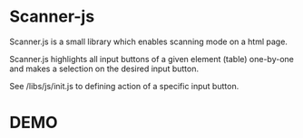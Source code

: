 Scanner-js
===========

Scanner.js is a small library which enables scanning mode on a html page.

Scanner.js  highlights all input buttons of a given element (table) one-by-one and makes a selection on the desired input button.

See /libs/js/init.js to defining action of a specific input button.


DEMO
=====

